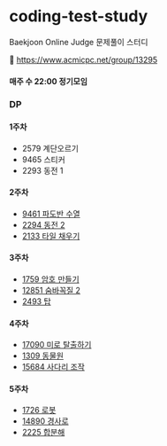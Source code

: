 # coding-test-study
Baekjoon Online Judge 문제풀이 스터디

🔗 https://www.acmicpc.net/group/13295

#### 매주 수 22:00 정기모임

### DP
#### 1주차

- 2579 계단오르기
- 9465 스티커
- 2293 동전 1

#### 2주차

- [9461 파도반 수열](https://www.acmicpc.net/problem/9461)
- [2294 동전 2](https://www.acmicpc.net/problem/2294)
- [2133 타일 채우기](https://www.acmicpc.net/problem/2133)

#### 3주차

- [1759 암호 만들기](https://www.acmicpc.net/problem/1759)
- [12851 숨바꼭질 2](https://www.acmicpc.net/problem/12851)
- [2493 탑](https://www.acmicpc.net/problem/2493)

#### 4주차

- [17090 미로 탈출하기](https://www.acmicpc.net/problem/17090)
- [1309 동물원](https://www.acmicpc.net/problem/1309)
- [15684 사다리 조작](https://www.acmicpc.net/problem/15684)

#### 5주차

- [1726 로봇](https://www.acmicpc.net/problem/1726)
- [14890 경사로](https://www.acmicpc.net/problem/14890)
- [2225 합분해](https://www.acmicpc.net/problem/2225)



